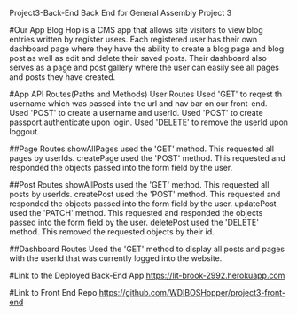 Project3-Back-End
Back End for General Assembly Project 3

#Our App
Blog Hop is a CMS app that allows site visitors to view blog entries written by register users. Each registered user has their own dashboard page where they have the ability to create a blog page and blog post as well as edit and delete their saved posts. Their dashboard also serves as a page and post gallery where the user can easily see all pages and posts they have created.  

#App API Routes(Paths and Methods)
User Routes
Used 'GET' to reqest th username which was passed into the url and nav bar on our front-end. 
Used 'POST' to create a username and userId.
Used 'POST' to create passport.authenticate upon login.
Used 'DELETE' to remove the userId upon loggout. 

##Page Routes
showAllPages used the 'GET' method. This requested all pages by userIds. 
createPage used the 'POST' method. This requested and responded the objects passed into the form field by the user.

##Post Routes
showAllPosts used the 'GET' method. This requested all posts by userIds. 
createPost used the 'POST' method. This requested and responded the objects passed into the form field by the user.
updatePost used the 'PATCH' method. This requested and responded the objects passed into the form field by the user. 
deletePost used the 'DELETE' method. This removed the requested objects by their id. 

##Dashboard Routes
Used the 'GET' method to display all posts and pages with the userId that was currently logged into the website. 

#Link to the Deployed Back-End App
https://lit-brook-2992.herokuapp.com

#Link to Front End Repo
https://github.com/WDIBOSHopper/project3-front-end
